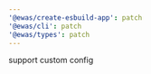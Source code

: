 ```yaml
---
'@ewas/create-esbuild-app': patch
'@ewas/cli': patch
'@ewas/types': patch
---
```


support custom config
